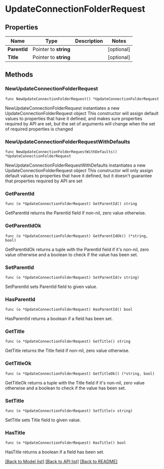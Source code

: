 # UpdateConnectionFolderRequest

## Properties

Name | Type | Description | Notes
------------ | ------------- | ------------- | -------------
**ParentId** | Pointer to **string** |  | [optional] 
**Title** | Pointer to **string** |  | [optional] 

## Methods

### NewUpdateConnectionFolderRequest

`func NewUpdateConnectionFolderRequest() *UpdateConnectionFolderRequest`

NewUpdateConnectionFolderRequest instantiates a new UpdateConnectionFolderRequest object
This constructor will assign default values to properties that have it defined,
and makes sure properties required by API are set, but the set of arguments
will change when the set of required properties is changed

### NewUpdateConnectionFolderRequestWithDefaults

`func NewUpdateConnectionFolderRequestWithDefaults() *UpdateConnectionFolderRequest`

NewUpdateConnectionFolderRequestWithDefaults instantiates a new UpdateConnectionFolderRequest object
This constructor will only assign default values to properties that have it defined,
but it doesn't guarantee that properties required by API are set

### GetParentId

`func (o *UpdateConnectionFolderRequest) GetParentId() string`

GetParentId returns the ParentId field if non-nil, zero value otherwise.

### GetParentIdOk

`func (o *UpdateConnectionFolderRequest) GetParentIdOk() (*string, bool)`

GetParentIdOk returns a tuple with the ParentId field if it's non-nil, zero value otherwise
and a boolean to check if the value has been set.

### SetParentId

`func (o *UpdateConnectionFolderRequest) SetParentId(v string)`

SetParentId sets ParentId field to given value.

### HasParentId

`func (o *UpdateConnectionFolderRequest) HasParentId() bool`

HasParentId returns a boolean if a field has been set.

### GetTitle

`func (o *UpdateConnectionFolderRequest) GetTitle() string`

GetTitle returns the Title field if non-nil, zero value otherwise.

### GetTitleOk

`func (o *UpdateConnectionFolderRequest) GetTitleOk() (*string, bool)`

GetTitleOk returns a tuple with the Title field if it's non-nil, zero value otherwise
and a boolean to check if the value has been set.

### SetTitle

`func (o *UpdateConnectionFolderRequest) SetTitle(v string)`

SetTitle sets Title field to given value.

### HasTitle

`func (o *UpdateConnectionFolderRequest) HasTitle() bool`

HasTitle returns a boolean if a field has been set.


[[Back to Model list]](../README.md#documentation-for-models) [[Back to API list]](../README.md#documentation-for-api-endpoints) [[Back to README]](../README.md)


